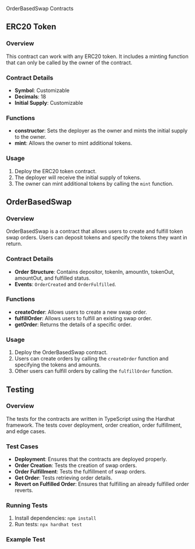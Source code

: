 OrderBasedSwap Contracts

## ERC20 Token

### Overview
This contract can work with any ERC20 token. It includes a minting function that can only be called by the owner of the contract.

### Contract Details
- **Symbol**: Customizable
- **Decimals**: 18
- **Initial Supply**: Customizable

### Functions
- **constructor**: Sets the deployer as the owner and mints the initial supply to the owner.
- **mint**: Allows the owner to mint additional tokens.

### Usage
1. Deploy the ERC20 token contract.
2. The deployer will receive the initial supply of tokens.
3. The owner can mint additional tokens by calling the `mint` function.

## OrderBasedSwap

### Overview
OrderBasedSwap is a contract that allows users to create and fulfill token swap orders. Users can deposit tokens and specify the tokens they want in return.

### Contract Details
- **Order Structure**: Contains depositor, tokenIn, amountIn, tokenOut, amountOut, and fulfilled status.
- **Events**: `OrderCreated` and `OrderFulfilled`.

### Functions
- **createOrder**: Allows users to create a new swap order.
- **fulfillOrder**: Allows users to fulfill an existing swap order.
- **getOrder**: Returns the details of a specific order.

### Usage
1. Deploy the OrderBasedSwap contract.
2. Users can create orders by calling the `createOrder` function and specifying the tokens and amounts.
3. Other users can fulfill orders by calling the `fulfillOrder` function.

## Testing

### Overview
The tests for the contracts are written in TypeScript using the Hardhat framework. The tests cover deployment, order creation, order fulfillment, and edge cases.

### Test Cases
- **Deployment**: Ensures that the contracts are deployed properly.
- **Order Creation**: Tests the creation of swap orders.
- **Order Fulfillment**: Tests the fulfillment of swap orders.
- **Get Order**: Tests retrieving order details.
- **Revert on Fulfilled Order**: Ensures that fulfilling an already fulfilled order reverts.

### Running Tests
1. Install dependencies: `npm install`
2. Run tests: `npx hardhat test`

### Example Test